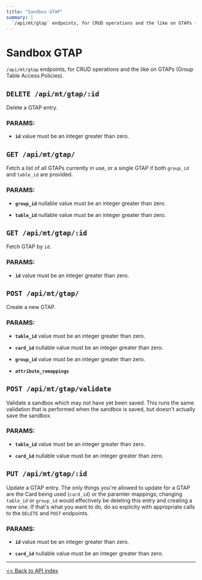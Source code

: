 ```yaml
---
title: "Sandbox GTAP"
summary: |
  `/api/mt/gtap` endpoints, for CRUD operations and the like on GTAPs (Group Table Access Policies).
---
```


# Sandbox GTAP

`/api/mt/gtap` endpoints, for CRUD operations and the like on GTAPs (Group Table Access Policies).

## `DELETE /api/mt/gtap/:id`

Delete a GTAP entry.

### PARAMS:

*  **`id`** value must be an integer greater than zero.

## `GET /api/mt/gtap/`

Fetch a list of all GTAPs currently in use, or a single GTAP if both `group_id` and `table_id` are provided.

### PARAMS:

*  **`group_id`** nullable value must be an integer greater than zero.

*  **`table_id`** nullable value must be an integer greater than zero.

## `GET /api/mt/gtap/:id`

Fetch GTAP by `id`.

### PARAMS:

*  **`id`** value must be an integer greater than zero.

## `POST /api/mt/gtap/`

Create a new GTAP.

### PARAMS:

*  **`table_id`** value must be an integer greater than zero.

*  **`card_id`** nullable value must be an integer greater than zero.

*  **`group_id`** value must be an integer greater than zero.

*  **`attribute_remappings`**

## `POST /api/mt/gtap/validate`

Validate a sandbox which may not have yet been saved. This runs the same validation that is performed when the
  sandbox is saved, but doesn't actually save the sandbox.

### PARAMS:

*  **`table_id`** value must be an integer greater than zero.

*  **`card_id`** nullable value must be an integer greater than zero.

## `PUT /api/mt/gtap/:id`

Update a GTAP entry. The only things you're allowed to update for a GTAP are the Card being used (`card_id`) or the
  paramter mappings; changing `table_id` or `group_id` would effectively be deleting this entry and creating a new
  one. If that's what you want to do, do so explicity with appropriate calls to the `DELETE` and `POST` endpoints.

### PARAMS:

*  **`id`** value must be an integer greater than zero.

*  **`card_id`** nullable value must be an integer greater than zero.

---

[<< Back to API index](../../api-documentation.md)